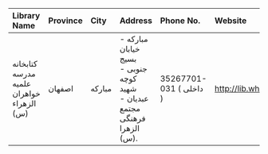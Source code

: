 | Library Name                             | Province   | City   | Address                                                                  | Phone No.               | Website           |
|:-----------------------------------------|:-----------|:-------|:-------------------------------------------------------------------------|:------------------------|:------------------|
| كتابخانه مدرسه علمیه خواهران الزهراء (س) | اصفهان     | مباركه | مباركه - خیابان بسیج جنوبی - كوچه شهید عبدیان - مجتمع فرهنگی الزهرا (س). | 35267701-031 ( داخلی  ) | http://lib.whc.ir |